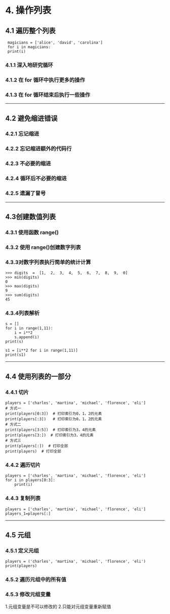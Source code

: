 # 4. 操作列表

## 4.1 遍历整个列表
     magicians = ['alice', 'david', 'carolina']
     for i in magicians:
     print(i)

### 4.1.1 深入地研究循环

### 4.1.2 在 for 循环中执行更多的操作

### 4.1.3 在 for 循环结束后执行一些操作

---

## 4.2	避免缩进错误

### 4.2.1 忘记缩进

### 4.2.2 忘记缩进额外的代码行

### 4.2.3 不必要的缩进

### 4.2.4 循环后不必要的缩进

### 4.2.5 遗漏了冒号

---

## 4.3创建数值列表

### 4.3.1 使用函数 range()

### 4.3.2 使用 range()创建数字列表

### 4.3.3对数字列表执行简单的统计计算
    >>> digits  =  [1,  2,  3,  4,  5,  6,  7,  8,  9,  0]
    >>> min(digits)
    0
    >>> max(digits)
    9
    >>> sum(digits)
    45
    
### 4.3.4列表解析
    s = []
    for i in range(1,11):
        i = i**2
        s.append(i)
    print(s)
    
    s1 = [i**2 for i in range(1,11)]
    print(s1)
     

---

## 4.4 使用列表的一部分

### 4.4.1 切片
    players = ['charles', 'martina', 'michael', 'florence', 'eli']
    # 方式一
    print(players[0:3])  # 打印索引为0，1，2的元素
    print(players[:3])   # 打印索引为0，1，2的元素
    # 方式二
    print(players[3:5])  # 打印索引为3，4的元素
    print(players[3:])  # 打印索引为3，4的元素
    # 方式三
    print(players[:])  # 打印全部
    print(players)  # 打印全部
    
### 4.4.2 遍历切片
    players = ['charles', 'martina', 'michael', 'florence', 'eli']
    for i in players[0:3]:
        print(i)
        
### 4.4.3 复制列表
    players = ['charles', 'martina', 'michael', 'florence', 'eli']
    players_1=players[:]
     
     
     

---  
## 4.5 元组

### 4.5.1 定义元组
    players = ('charles', 'martina', 'michael', 'florence', 'eli')
    print(players)
    
### 4.5.2 遍历元组中的所有值

### 4.5.3 修改元组变量
 1.元组变量是不可以修改的
 2.只能对元组变量重新赋值
